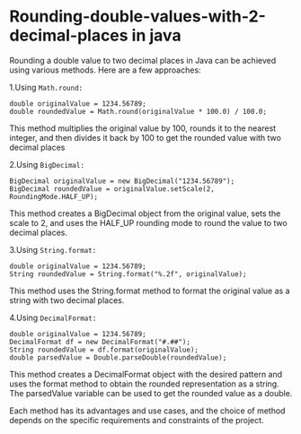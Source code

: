 # Rounding-double-values-with-2-decimal-places in java

 Rounding a double value to two decimal places in Java can be achieved using various methods. Here are a few approaches:

 1.Using `Math.round:`

    double originalValue = 1234.56789;
    double roundedValue = Math.round(originalValue * 100.0) / 100.0;

This method multiplies the original value by 100, rounds it to the nearest integer, and then divides it back by 100 to get the rounded value with two decimal places

 2.Using `BigDecimal:`

    BigDecimal originalValue = new BigDecimal("1234.56789");
    BigDecimal roundedValue = originalValue.setScale(2, RoundingMode.HALF_UP);

 This method creates a BigDecimal object from the original value, sets the scale to 2, and uses the HALF_UP rounding mode to round the value to two decimal places.

 3.Using `String.format:`

    double originalValue = 1234.56789;
    String roundedValue = String.format("%.2f", originalValue);

 This method uses the String.format method to format the original value as a string with two decimal places.

 4.Using `DecimalFormat:`

    double originalValue = 1234.56789;
    DecimalFormat df = new DecimalFormat("#.##");
    String roundedValue = df.format(originalValue);
    double parsedValue = Double.parseDouble(roundedValue);

 This method creates a DecimalFormat object with the desired pattern and uses the format method to obtain the rounded representation as a string. The parsedValue variable can be used to get the rounded value as a double.

 Each method has its advantages and use cases, and the choice of method depends on the specific requirements and constraints of the project.